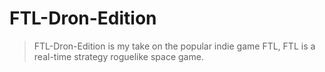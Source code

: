 # FTL-Dron-Edition
> FTL-Dron-Edition is my take on the popular indie game FTL, FTL is a real-time strategy roguelike space game.
